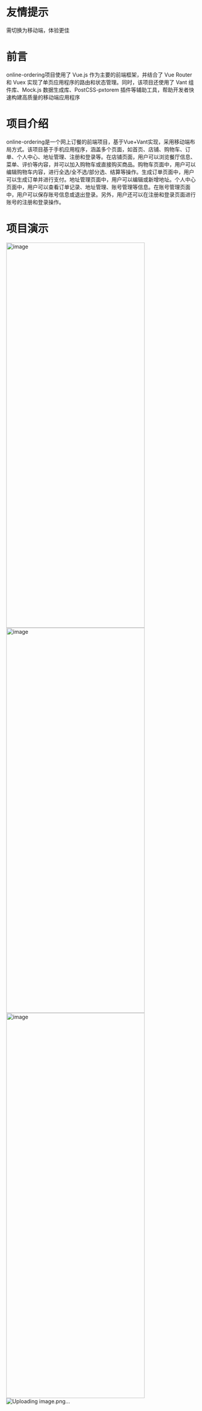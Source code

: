 # 友情提示
需切换为移动端，体验更佳

# 前言
online-ordering项目使用了 Vue.js 作为主要的前端框架，并结合了 Vue Router 和 Vuex 实现了单页应用程序的路由和状态管理。同时，该项目还使用了 Vant 组件库、Mock.js 数据生成库、PostCSS-pxtorem 插件等辅助工具，帮助开发者快速构建高质量的移动端应用程序

# 项目介绍
online-ordering是一个网上订餐的前端项目，基于Vue+Vant实现，采用移动端布局方式。该项目基于手机应用程序，涵盖多个页面，如首页、店铺、购物车、订单、个人中心、地址管理、注册和登录等。在店铺页面，用户可以浏览餐厅信息、菜单、评价等内容，并可以加入购物车或直接购买商品。购物车页面中，用户可以编辑购物车内容，进行全选/全不选/部分选、结算等操作。生成订单页面中，用户可以生成订单并进行支付。地址管理页面中，用户可以编辑或新增地址。个人中心页面中，用户可以查看订单记录、地址管理、账号管理等信息。在账号管理页面中，用户可以保存账号信息或退出登录。另外，用户还可以在注册和登录页面进行账号的注册和登录操作。

# 项目演示
<img width="368" height="1022" alt="image" src="https://github.com/user-attachments/assets/4690c23d-3240-48e6-9e98-8b8f468b0c7c" /> <img width="368" height="1022" alt="image" src="https://github.com/user-attachments/assets/f9f61e7e-0149-4801-8370-1f7c6162a1a0" />
<img width="368" height="1022" alt="image" src="https://github.com/user-attachments/assets/6a72f1eb-22b8-4e92-99ba-d183b89a023b" /> ![Uploading image.png…]()




